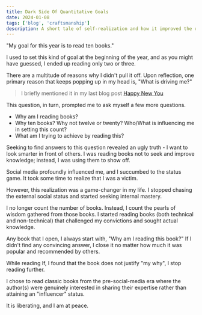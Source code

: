 ```yaml
---
title: Dark Side Of Quantitative Goals
date: 2024-01-08
tags: ['blog', 'craftsmanship']
description: A short tale of self-realization and how it improved the quality of my life.
---
```


"My goal for this year is to read ten books." 

I used to set this kind of goal at the beginning of the year, and as you might have guessed, I ended up reading only two or three. 

There are a multitude of reasons why I didn't pull it off. Upon reflection, one primary reason that keeps popping up in my head is, "What is driving me?"

> I briefly mentioned it in my last blog post [Happy New You](/blog/happy-new-you)

This question, in turn, prompted me to ask myself a few more questions.

* Why am I reading books?
* Why ten books? Why not twelve or twenty? Who/What is influencing me in setting this count?
* What am I trying to achieve by reading this?

Seeking to find answers to this question revealed an ugly truth - I want to look smarter in front of others. I was reading books not to seek and improve knowledge; instead, I was using them to show off.

Social media profoundly influenced me, and I succumbed to the status game. It took some time to realize that I was a victim. 

However, this realization was a game-changer in my life. I stopped chasing the external social status and started seeking internal mastery. 

I no longer count the number of books. Instead, I count the pearls of wisdom gathered from those books. I started reading books (both technical and non-technical) that challenged my convictions and sought actual knowledge.

Any book that I open, I always start with, "Why am I reading this book?" If I didn't find any convincing answer, I close it no matter how much it was popular and recommended by others. 

While reading If, I found that the book does not justify "my why", I stop reading further.   

I chose to read classic books from the pre-social-media era where the author(s) were genuinely interested in sharing their expertise rather than attaining an "influencer" status. 

It is liberating, and I am at peace. 